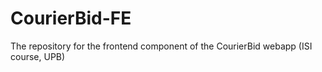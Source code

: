 # CourierBid-FE

The repository for the frontend component of the CourierBid webapp (ISI course, UPB)
